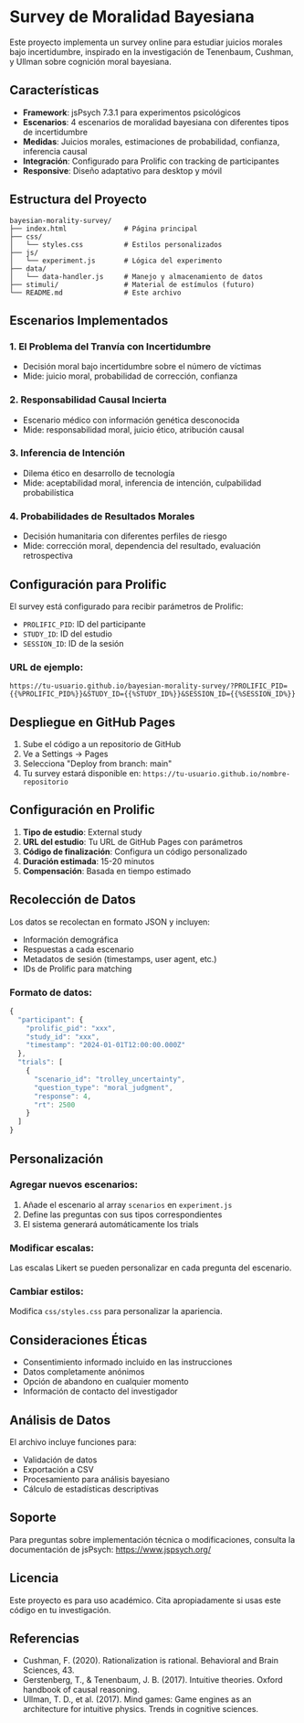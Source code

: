 # Survey de Moralidad Bayesiana

Este proyecto implementa un survey online para estudiar juicios morales bajo incertidumbre, inspirado en la investigación de Tenenbaum, Cushman, y Ullman sobre cognición moral bayesiana.

## Características

- **Framework**: jsPsych 7.3.1 para experimentos psicológicos
- **Escenarios**: 4 escenarios de moralidad bayesiana con diferentes tipos de incertidumbre
- **Medidas**: Juicios morales, estimaciones de probabilidad, confianza, inferencia causal
- **Integración**: Configurado para Prolific con tracking de participantes
- **Responsive**: Diseño adaptativo para desktop y móvil

## Estructura del Proyecto

```
bayesian-morality-survey/
├── index.html              # Página principal
├── css/
│   └── styles.css          # Estilos personalizados
├── js/
│   └── experiment.js       # Lógica del experimento
├── data/
│   └── data-handler.js     # Manejo y almacenamiento de datos
├── stimuli/                # Material de estímulos (futuro)
└── README.md               # Este archivo
```

## Escenarios Implementados

### 1. El Problema del Tranvía con Incertidumbre
- Decisión moral bajo incertidumbre sobre el número de víctimas
- Mide: juicio moral, probabilidad de corrección, confianza

### 2. Responsabilidad Causal Incierta
- Escenario médico con información genética desconocida
- Mide: responsabilidad moral, juicio ético, atribución causal

### 3. Inferencia de Intención
- Dilema ético en desarrollo de tecnología
- Mide: aceptabilidad moral, inferencia de intención, culpabilidad probabilística

### 4. Probabilidades de Resultados Morales
- Decisión humanitaria con diferentes perfiles de riesgo
- Mide: corrección moral, dependencia del resultado, evaluación retrospectiva

## Configuración para Prolific

El survey está configurado para recibir parámetros de Prolific:

- `PROLIFIC_PID`: ID del participante
- `STUDY_ID`: ID del estudio  
- `SESSION_ID`: ID de la sesión

### URL de ejemplo:
```
https://tu-usuario.github.io/bayesian-morality-survey/?PROLIFIC_PID={{%PROLIFIC_PID%}}&STUDY_ID={{%STUDY_ID%}}&SESSION_ID={{%SESSION_ID%}}
```

## Despliegue en GitHub Pages

1. Sube el código a un repositorio de GitHub
2. Ve a Settings → Pages
3. Selecciona "Deploy from branch: main"
4. Tu survey estará disponible en: `https://tu-usuario.github.io/nombre-repositorio`

## Configuración en Prolific

1. **Tipo de estudio**: External study
2. **URL del estudio**: Tu URL de GitHub Pages con parámetros
3. **Código de finalización**: Configura un código personalizado
4. **Duración estimada**: 15-20 minutos
5. **Compensación**: Basada en tiempo estimado

## Recolección de Datos

Los datos se recolectan en formato JSON y incluyen:

- Información demográfica
- Respuestas a cada escenario
- Metadatos de sesión (timestamps, user agent, etc.)
- IDs de Prolific para matching

### Formato de datos:
```javascript
{
  "participant": {
    "prolific_pid": "xxx",
    "study_id": "xxx", 
    "timestamp": "2024-01-01T12:00:00.000Z"
  },
  "trials": [
    {
      "scenario_id": "trolley_uncertainty",
      "question_type": "moral_judgment",
      "response": 4,
      "rt": 2500
    }
  ]
}
```

## Personalización

### Agregar nuevos escenarios:
1. Añade el escenario al array `scenarios` en `experiment.js`
2. Define las preguntas con sus tipos correspondientes
3. El sistema generará automáticamente los trials

### Modificar escalas:
Las escalas Likert se pueden personalizar en cada pregunta del escenario.

### Cambiar estilos:
Modifica `css/styles.css` para personalizar la apariencia.

## Consideraciones Éticas

- Consentimiento informado incluido en las instrucciones
- Datos completamente anónimos
- Opción de abandono en cualquier momento
- Información de contacto del investigador

## Análisis de Datos

El archivo incluye funciones para:
- Validación de datos
- Exportación a CSV
- Procesamiento para análisis bayesiano
- Cálculo de estadísticas descriptivas

## Soporte

Para preguntas sobre implementación técnica o modificaciones, consulta la documentación de jsPsych: https://www.jspsych.org/

## Licencia

Este proyecto es para uso académico. Cita apropiadamente si usas este código en tu investigación.

## Referencias

- Cushman, F. (2020). Rationalization is rational. Behavioral and Brain Sciences, 43.
- Gerstenberg, T., & Tenenbaum, J. B. (2017). Intuitive theories. Oxford handbook of causal reasoning.
- Ullman, T. D., et al. (2017). Mind games: Game engines as an architecture for intuitive physics. Trends in cognitive sciences.